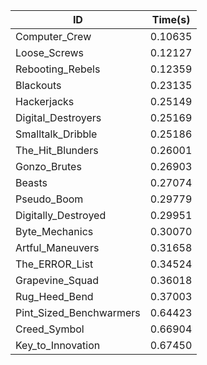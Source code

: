 |ID|Time(s)|
|-|-|
|Computer_Crew|0.10635|
|Loose_Screws|0.12127|
|Rebooting_Rebels|0.12359|
|Blackouts|0.23135|
|Hackerjacks|0.25149|
|Digital_Destroyers|0.25169|
|Smalltalk_Dribble|0.25186|
|The_Hit_Blunders|0.26001|
|Gonzo_Brutes|0.26903|
|Beasts|0.27074|
|Pseudo_Boom|0.29779|
|Digitally_Destroyed|0.29951|
|Byte_Mechanics|0.30070|
|Artful_Maneuvers|0.31658|
|The_ERROR_List|0.34524|
|Grapevine_Squad|0.36018|
|Rug_Heed_Bend|0.37003|
|Pint_Sized_Benchwarmers|0.64423|
|Creed_Symbol|0.66904|
|Key_to_Innovation|0.67450|
